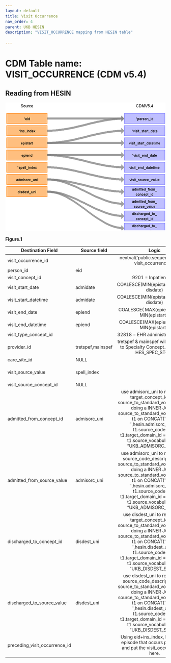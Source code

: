 ```yaml
---
layout: default
title: Visit Occurrence
nav_order: 4
parent: UKB HESIN
description: "VISIT_OCCURRENCE mapping from HESIN table"

---
```


# CDM Table name: VISIT_OCCURRENCE (CDM v5.4)

## Reading from HESIN


![](../images/image6.png)

**Figure.1**

| Destination Field | Source field | Logic | Comment field |
| --- | --- | :---: | --- |
| visit_occurrence_id |  |  nextval('public.sequence_vo') AS visit_occurrence_id | Autogenerate | 
| person_id | eid |  |  |
| visit_concept_id |  | 9201 = Inpatient visit |  |
| visit_start_date | admidate| COALESCE(MIN(epistart),admidate, disdate)|    |
| visit_start_datetime | admidate | COALESCE(MIN(epistart),admidate, disdate)|  |
| visit_end_date | epiend | COALESCE( MAX(epiend),disdate, MIN(epistart))|  |
| visit_end_datetime | epiend | COALESCE(MAX(epiend),disdate, MIN(epistart)) | |
| visit_type_concept_id |  | 32818 = EHR administration record |  |
| provider_id |tretspef,mainspef | tretspef & mainspef will be mapped to Specialty Concept_id by using HES_SPEC_STCM.|  |
| care_site_id | NULL| |  |
| visit_source_value | spell_index |  | This will allow us to retrieve Visit_occurrence_id. |
| visit_source_concept_id |NULL  |  |  |
| admitted_from_concept_id | admisorc_uni | use admisorc_uni to retrieve the target_concept_id from source_to_standard_vocab_map by doing a INNER JOIN to source_to_standard_vocab_map as t1 on CONCAT('264-',hesin.admisorc_uni) = t1.source_code AND t1.target_domain_id = 'visit' AND t1.source_vocabulary_id = “UKB_ADMISORC_STCM”. |  |
| admitted_from_source_value | admisorc_uni | use admisorc_uni to retrieve the source_code_description from source_to_standard_vocab_map by doing a INNER JOIN to source_to_standard_vocab_map as t1 on CONCAT('264-',hesin.admisorc_uni) = t1.source_code AND t1.target_domain_id = 'visit' AND t1.source_vocabulary_id = “UKB_ADMISORC_STCM”.|  |
| discharged_to_concept_id | disdest_uni| use disdest_uni to retrieve the target_concept_id from source_to_standard_vocab_map by doing a INNER JOIN to source_to_standard_vocab_map as t1 on CONCAT('267-',hesin.disdest_uni) = t1.source_code AND t1.target_domain_id = 'visit' AND t1.source_vocabulary_id = “UKB_DISDEST_STCM”.|  |
| discharged_to_source_value | disdest_uni | use disdest_uni to retrieve the source_code_description from source_to_standard_vocab_map by doing a INNER JOIN to source_to_standard_vocab_map as t1 on CONCAT('267-',hesin.disdest_uni) = t1.source_code AND t1.target_domain_id = 'visit' AND t1.source_vocabulary_id = “UKB_DISDEST_STCM”.|  |
| preceding_visit_occurrence_id |  | Using eid+ins_index, look up the episode that occurs prior to this and put the visit_occurrence_id here. |  |
